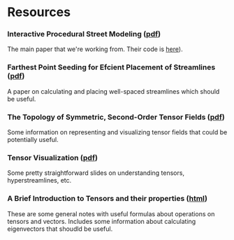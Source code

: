 # Resources

### Interactive Procedural Street Modeling ([pdf][wonka])
The main paper that we're working from. Their code is [here][wonka-code]).

[wonka]: http://www.sci.utah.edu/~chengu/street_sig08/street_sig08.pdf
[wonka-code]: http://www.sci.utah.edu/~chengu/street/streetmodeling.zip

### Farthest Point Seeding for Efcient Placement of Streamlines ([pdf][streamlines])
A paper on calculating and placing well-spaced streamlines which should be useful.

[streamlines]: ftp://ftp-sop.inria.fr/geometrica/alliez/streamlines.pdf

### The Topology of Symmetric, Second-Order Tensor Fields ([pdf][tensor-topo])
Some information on representing and visualizing tensor fields that could be
potentially useful.

[tensor-topo]: http://www.inf.ethz.ch/personal/peikert/SciVis/Literature/DelmarcelleHesselink94.pdf

### Tensor Visualization ([pdf][tensor-viz])
Some pretty straightforward slides on understanding tensors, hyperstreamlines, etc.

[tensor-viz]: http://www.inf.ed.ac.uk/teaching/courses/vis/lecture_notes/lecture14.pdf

### A Brief Introduction to Tensors and their properties ([html][tensor-props])
These are some general notes with useful formulas about operations on tensors
and vectors. Includes some information about calculating eigenvectors that
shoudld be useful.

[tensor-props]: http://www.brown.edu/Departments/Engineering/Courses/En221/Notes/Tensors/Tensors.htm
